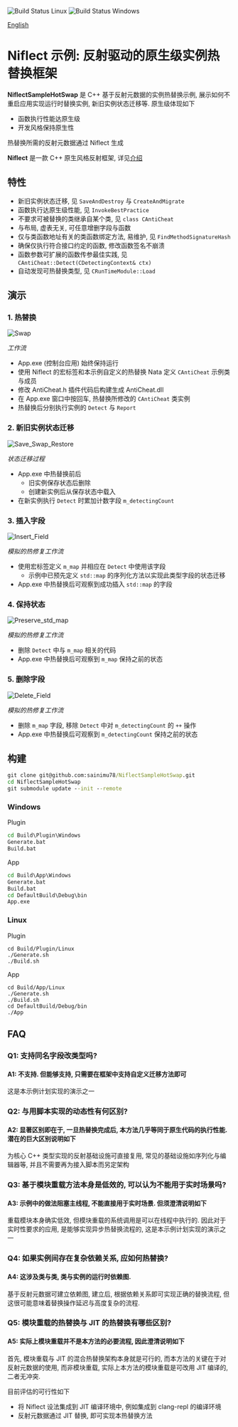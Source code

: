 ![Build Status Linux](https://github.com/sainimu78/NiflectSampleHotSwap/actions/workflows/Linux.yml/badge.svg)
![Build Status Windows](https://github.com/sainimu78/NiflectSampleHotSwap/actions/workflows/Windows.yml/badge.svg)

[English](Doc/English/README.md)

# Niflect 示例: 反射驱动的原生级实例热替换框架

**NiflectSampleHotSwap** 是 C++ 基于反射元数据的实例热替换示例, 展示如何不重启应用实现运行时替换实例, 新旧实例状态迁移等. 原生级体现如下

- 函数执行性能达原生级
- 开发风格保持原生性

热替换所需的反射元数据通过 Niflect 生成

**Niflect** 是一款 C++ 原生风格反射框架, 详见[介绍](https://github.com/sainimu78/NiflectSampleHelloWorld)

## 特性

- 新旧实例状态迁移, 见 `SaveAndDestroy` 与 `CreateAndMigrate`
- 函数执行达原生级性能, 见 `InvokeBestPractice`
- 不要求可被替换的类继承自某个类, 见 `class CAntiCheat`
- 与布局, 虚表无关, 可任意增删字段与函数
- 仅与类函数地址有关的类函数绑定方法, 易维护, 见 `FindMethodSignatureHash`
- 确保仅执行符合接口约定的函数, 修改函数签名不崩溃
- 函数参数可扩展的函数传参最佳实践, 见 `CAntiCheat::Detect(CDetectingContext& ctx)`
- 自动发现可热替换类型, 见 `CRunTimeModule::Load`

## 演示

### 1. 热替换

![Swap](Doc/Swap.gif)

*工作流*

- App.exe (控制台应用) 始终保持运行
- 使用 Niflect 的宏标签和本示例自定义的热替换 Nata 定义 `CAntiCheat` 示例类与成员
- 修改 AntiCheat.h 插件代码后构建生成 AntiCheat.dll
- 在 App.exe 窗口中按回车, 热替换所修改的 `CAntiCheat` 类实例
- 热替换后分别执行实例的 `Detect` 与 `Report`

### 2. 新旧实例状态迁移

![Save_Swap_Restore](Doc/Save_Swap_Restore.gif)

*状态迁移过程*

- App.exe 中热替换前后
  - 旧实例保存状态后删除
  - 创建新实例后从保存状态中载入
- 在新实例执行 `Detect` 时累加计数字段 `m_detectingCount`

### 3. 插入字段

![Insert_Field](Doc/Insert_Field.gif)

*模拟的热修复工作流*

- 使用宏标签定义 `m_map` 并相应在 `Detect` 中使用该字段
  - 示例中已预先定义 `std::map` 的序列化方法以实现此类型字段的状态迁移
- App.exe 中热替换后可观察到成功插入 `std::map` 的字段

### 4. 保持状态

![Preserve_std_map](Doc/Preserve_std_map.gif)

*模拟的热修复工作流*

- 删除 `Detect` 中与 `m_map` 相关的代码
- App.exe 中热替换后可观察到 `m_map` 保持之前的状态

### 5. 删除字段

![Delete_Field](Doc/Delete_Field.gif)

*模拟的热修复工作流*

- 删除 `m_map` 字段, 移除 `Detect` 中对 `m_detectingCount` 的 `++` 操作
- App.exe 中热替换后可观察到 `m_detectingCount` 保持之前的状态

## 构建

```bat
git clone git@github.com:sainimu78/NiflectSampleHotSwap.git
cd NiflectSampleHotSwap
git submodule update --init --remote
```

### Windows

Plugin

```bat
cd Build\Plugin\Windows
Generate.bat
Build.bat
```

App

```bat
cd Build\App\Windows
Generate.bat
Build.bat
cd DefaultBuild\Debug\bin
App.exe
```

### Linux

Plugin

```
cd Build/Plugin/Linux
./Generate.sh
./Build.sh
```

App

```
cd Build/App/Linux
./Generate.sh
./Build.sh
cd DefaultBuild/Debug/bin
./App
```

## FAQ

### Q1: 支持同名字段改类型吗?

#### A1: 不支持. 但能够支持, 只需要在框架中支持自定义迁移方法即可

这是本示例计划实现的演示之一

### Q2: 与用脚本实现的动态性有何区别?

#### A2: 显著区别即在于, 一旦热替换完成后, 本方法几乎等同于原生代码的执行性能. 潜在的巨大区别说明如下

为核心 C++ 类型实现的反射基础设施可直接复用, 常见的基础设施如序列化与编辑器等, 并且不需要再为接入脚本而另定架构

### Q3: 基于模块重载方法本身是低效的, 可以认为不能用于实时场景吗?

#### A3: 示例中的做法阻塞主线程, 不能直接用于实时场景. 但须澄清说明如下

重载模块本身确实低效, 但模块重载的系统调用是可以在线程中执行的. 因此对于实时性要求的应用, 是能够实现异步热替换流程的, 这是本示例计划实现的演示之一

### Q4: 如果实例间存在复杂依赖关系, 应如何热替换?

#### A4: 这涉及类与类, 类与实例的运行时依赖图.

基于反射元数据可建立依赖图, 建立后, 根据依赖关系即可实现正确的替换流程, 但这很可能意味着替换操作延迟与高度复杂的流程.

### Q5: 模块重载的热替换与 JIT 的热替换有哪些区别?

#### A5: 实际上模块重载并不是本方法的必要流程, 因此澄清说明如下

首先, 模块重载与 JIT 的混合热替换架构本身就是可行的, 而本方法的关键在于对反射元数据的使用, 而非模块重载, 实际上本方法的模块重载是可改用 JIT 编译的, 二者无冲突.

目前评估的可行性如下

- 将 Niflect 设法集成到 JIT 编译环境中, 例如集成到 clang-repl 的编译环境
- 反射元数据通过 JIT 替换, 即可实现本热替换方法